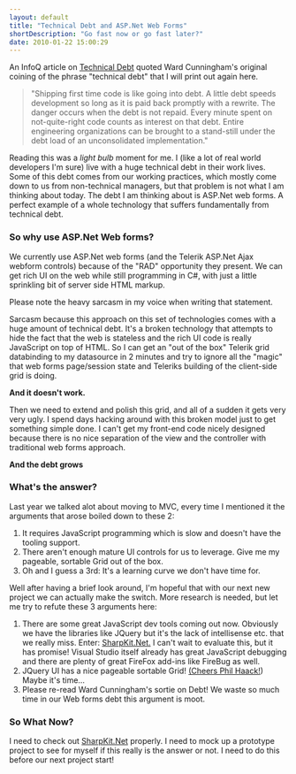 ```yaml
---
layout: default
title: "Technical Debt and ASP.Net Web Forms"
shortDescription: "Go fast now or go fast later?"
date: 2010-01-22 15:00:29
---
```

An InfoQ article on [Technical Debt](http://www.infoq.com/news/2010/01/is-technical-debt-technical) quoted Ward Cunningham's 
original coining of the phrase "technical debt" that I will print out again here.

>"Shipping first time code is like going into debt. A little debt speeds development so long as it is paid back promptly 
>with a rewrite. The danger occurs when the debt is not repaid. Every minute spent on not-quite-right code counts 
>as interest on that debt. Entire engineering organizations can be brought to a stand-still under the debt load of an 
>unconsolidated implementation."

Reading this was a _light bulb_ moment for me. I (like a lot of real 
world developers I'm sure) live with a huge technical debt in their work lives. Some of this debt comes from our working 
practices, which mostly come down to us from non-technical managers, but that problem is not what I am thinking about today. 
The debt I am thinking about is ASP.Net web forms. A perfect example of a whole technology that suffers fundamentally from
 technical debt.

### So why use ASP.Net Web forms?

We currently use ASP.Net web forms (and the Telerik ASP.Net Ajax webform controls) because of the "RAD" opportunity they present.
 We can get rich UI on the web while still programming in C#, with just a little sprinkling bit of server side HTML markup.

Please note the heavy sarcasm in my voice when writing that statement.

 Sarcasm because this approach on this set of technologies comes with a huge amount of technical debt. 
It's a broken technology that attempts to hide the fact that the web is stateless and the rich UI code is really 
JavaScript on top of HTML. So I can get an "out of the box" Telerik grid databinding to my datasource in 2 minutes 
and try to ignore all the "magic" that web forms page/session state and Teleriks building of the client-side grid is doing.

**And it doesn't work.**

Then we need to extend and polish this grid, and all of a sudden it gets very very ugly. I spend days hacking around with this 
broken model just to get something simple done. I can't get my front-end code nicely designed because there is no nice
 separation of the view and the controller with traditional web forms approach.

**And the debt grows**

### What's the answer?

Last year we talked alot about moving to MVC, every time I mentioned it the arguments that arose boiled down to these 2:

1.  It requires JavaScript programming which is slow and doesn't have the tooling support.
2.  There aren't enough mature UI controls for us to leverage. Give me my pageable, sortable Grid out of the box.
3.  Oh and I guess a 3rd: It's a learning curve we don't have time for.

Well after having a brief look around, I'm hopeful that with our next new project we can actually make the switch. 
More research is needed, but let me try to refute these 3 arguments here:

1.  There are some great JavaScript dev tools coming out now. Obviously we have the libraries like JQuery but it's the lack of intellisense etc. that we really miss. Enter: [ SharpKit.Net.](http://sharpkit.net/) I can't wait to evaluate this, but it has promise! Visual Studio itself already has great JavaScript debugging and there are plenty of great FireFox add-ins like FireBug as well.
2.  JQuery UI has a nice pageable sortable Grid! [(Cheers Phil Haack!](http://haacked.com/archive/2009/04/14/using-jquery-grid-with-asp.net-mvc.aspx)) Maybe it's time&hellip;
3.  Please re-read Ward Cunningham's sortie on Debt! We waste so much time in our Web forms debt this argument is moot.

### So What Now?

I need to check out [SharpKit.Net](http://sharpkit.net/) properly.  I need to mock up a prototype project to see for myself if this really is the answer or not.  I need to do this before our next project start!
